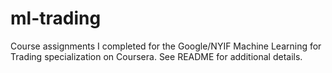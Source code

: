 # ml-trading
Course assignments I completed for the Google/NYIF Machine Learning for Trading specialization on Coursera. See README for additional details.
